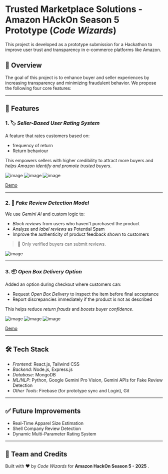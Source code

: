 #  Trusted Marketplace Solutions - Amazon HAckOn Season 5 Prototype (*Code Wizards*)

This project is developed as a prototype submission for a Hackathon to improve user trust and transparency in e-commerce platforms like Amazon.

## 🚀 Overview

The goal of this project is to enhance buyer and seller experiences by increasing transparency and minimizing fraudulent behavior. We propose the following four core features:

---

## 🔧 Features

### 1. 🏷 *Seller-Based User Rating System*
A feature that rates customers based on:
- frequency of return
- Return behaviour

This empowers sellers with higher credibility to attract more buyers and *helps Amazon identify and promote trusted buyers*.

![image](https://github.com/user-attachments/assets/7fcdb0f4-2d26-4ddd-83ae-8bf367bca830)
![image](https://github.com/user-attachments/assets/7fb995ff-b775-4011-b4f8-ce73d7b77815)
![image](https://github.com/user-attachments/assets/3ab9d00d-506d-4873-ae64-acb24bcb8f4f)

[Demo](https://user-filter-phi.vercel.app/)

---

### 2. 🛑 *Fake Review Detection Model*
We use *Gemini AI* and custom logic to:
- *Block reviews* from users who haven't purchased the product
- Analyze and *label reviews* as Potential Spam 
- Improve the authenticity of product feedback shown to customers

> 📌 Only verified buyers can submit reviews.

![image](https://github.com/user-attachments/assets/ed43d15c-d326-4b81-926e-15c332f54ab5)

---

### 3. 📦 *Open Box Delivery Option*
Added an option during checkout where customers can:
- Request *Open Box Delivery* to inspect the item before final acceptance
- Report discrepancies immediately if the product is not as described

This helps reduce *return frauds* and *boosts buyer confidence*.

![image](https://github.com/user-attachments/assets/dd39fdef-4115-4885-8c5d-d7b650e87529)
![image](https://github.com/user-attachments/assets/a0322601-6528-424f-973a-b199e73a3e40)
![image](https://github.com/user-attachments/assets/e053b168-81da-4cf9-8303-f9aa75ad255a)

[Demo](https://open-box-delivery.vercel.app/)

---

## 🛠 Tech Stack

- *Frontend*: React.js, Tailwind CSS
- *Backend*: Node.js, Express.js
- *Database*: MongoDB
- *ML/NLP*: Python, Google Gemini Pro Vision, Gemini APIs for Fake Review Detection
- *Other Tools*: Firebase (for prototype sync and Login), Git

---

## ✅ Future Improvements

- Real-Time Apparel Size Estimation 
- Shell Company Review Detection
- Dynamic Multi-Parameter Rating System

---

## 🧠 Team and Credits

Built with ❤ by *Code Wizards* for **Amazon HackOn Season 5 - 2025** .  



